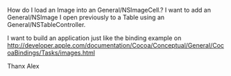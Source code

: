 How do I load an Image into an General/NSImageCell.?
I want to add an General/NSImage I open previously to a Table using an General/NSTableController.

I want to build an application just like the binding example on
http://developer.apple.com/documentation/Cocoa/Conceptual/General/CocoaBindings/Tasks/images.html 

Thanx Alex